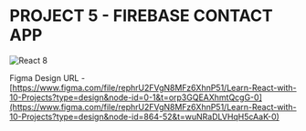 # PROJECT 5 - FIREBASE CONTACT APP

![React 8](https://github.com/anshuopinion/React-10-Projects/assets/50476777/2712d5c5-e650-43b9-a177-92401a5a051c)

Figma Design URL - [https://www.figma.com/file/rephrU2FVgN8MFz6XhnP51/Learn-React-with-10-Projects?type=design&node-id=0-1&t=orp3GQEAXhmtQcgG-0](https://www.figma.com/file/rephrU2FVgN8MFz6XhnP51/Learn-React-with-10-Projects?type=design&node-id=864-52&t=wuNRaDLVHqH5cAaK-0)
